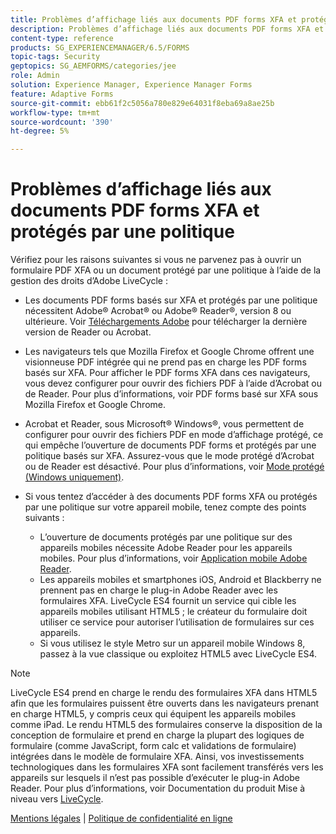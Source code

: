 ```yaml
---
title: Problèmes d’affichage liés aux documents PDF forms XFA et protégés par une politique
description: Problèmes d’affichage liés aux documents PDF forms XFA et protégés par une politique
content-type: reference
products: SG_EXPERIENCEMANAGER/6.5/FORMS
topic-tags: Security
geptopics: SG_AEMFORMS/categories/jee
role: Admin
solution: Experience Manager, Experience Manager Forms
feature: Adaptive Forms
source-git-commit: ebb61f2c5056a780e829e64031f8eba69a8ae25b
workflow-type: tm+mt
source-wordcount: '390'
ht-degree: 5%

---
```


# Problèmes d’affichage liés aux documents PDF forms XFA et protégés par une politique

Vérifiez pour les raisons suivantes si vous ne parvenez pas à ouvrir un formulaire PDF XFA ou un document protégé par une politique à l’aide de la gestion des droits d’Adobe LiveCycle :

* Les documents PDF forms basés sur XFA et protégés par une politique nécessitent Adobe® Acrobat® ou Adobe® Reader®, version 8 ou ultérieure. Voir [Téléchargements Adobe](https://www.adobe.com/downloads.html) pour télécharger la dernière version de Reader ou Acrobat.
* Les navigateurs tels que Mozilla Firefox et Google Chrome offrent une visionneuse PDF intégrée qui ne prend pas en charge les PDF forms basés sur XFA. Pour afficher le PDF forms XFA dans ces navigateurs, vous devez configurer pour ouvrir des fichiers PDF à l’aide d’Acrobat ou de Reader. Pour plus d’informations, voir PDF forms basé sur XFA sous Mozilla Firefox et Google Chrome.
* Acrobat et Reader, sous Microsoft® Windows®, vous permettent de configurer pour ouvrir des fichiers PDF en mode d’affichage protégé, ce qui empêche l’ouverture de documents PDF forms et protégés par une politique basés sur XFA. Assurez-vous que le mode protégé d’Acrobat ou de Reader est désactivé. Pour plus d’informations, voir [Mode protégé (Windows uniquement)](https://helpx.adobe.com/fr/acrobat/kb/end-of-support-acrobat-x-reader-x.html).
* Si vous tentez d’accéder à des documents PDF forms XFA ou protégés par une politique sur votre appareil mobile, tenez compte des points suivants :

   * L’ouverture de documents protégés par une politique sur des appareils mobiles nécessite Adobe Reader pour les appareils mobiles. Pour plus d’informations, voir [Application mobile Adobe Reader](https://www.adobe.com/in/acrobat/mobile/acrobat-reader.html).
   * Les appareils mobiles et smartphones iOS, Android et Blackberry ne prennent pas en charge le plug-in Adobe Reader avec les formulaires XFA. LiveCycle ES4 fournit un service qui cible les appareils mobiles utilisant HTML5 ; le créateur du formulaire doit utiliser ce service pour autoriser l’utilisation de formulaires sur ces appareils.
   * Si vous utilisez le style Metro sur un appareil mobile Windows 8, passez à la vue classique ou exploitez HTML5 avec LiveCycle ES4.

>[!NOTE]
>
>LiveCycle ES4 prend en charge le rendu des formulaires XFA dans HTML5 afin que les formulaires puissent être ouverts dans les navigateurs prenant en charge HTML5, y compris ceux qui équipent les appareils mobiles comme iPad. Le rendu HTML5 des formulaires conserve la disposition de la conception de formulaire et prend en charge la plupart des logiques de formulaire (comme JavaScript, form calc et validations de formulaire) intégrées dans le modèle de formulaire XFA. Ainsi, vos investissements technologiques dans les formulaires XFA sont facilement transférés vers les appareils sur lesquels il n’est pas possible d’exécuter le plug-in Adobe Reader.
>Pour plus d’informations, voir Documentation du produit Mise à niveau vers [LiveCycle](https://business.adobe.com/products/experience-manager/forms/aem-forms.html).

[Mentions légales](https://chl-author-preview.corp.adobe.com/content/help/en/legal/legal-notices.html)    |    [Politique de confidentialité en ligne](https://www.adobe.com/fr/privacy.html)